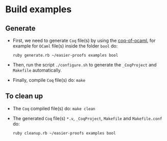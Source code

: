 # Build examples

## Generate 
- First, we need to generate `Coq` file(s) by using the [coq-of-ocaml](https://github.com/foobar-land/coq-of-ocaml/tree/master), for example for `OCaml` file(s) inside the folder `bool` do:

    `ruby generate.rb ~/easier-proofs examples bool`

- Then, run the script `./configure.sh` to generate the `_CoqProject` and `Makefile` automatically.

- Finally, compile `Coq` file(s) do: `make`

## To clean up

- The `Coq` compiled file(s) do: `make clean`
  
- The generated `Coq` file(s) `*.v`, `_CoqProject`, `Makefile` and `Makefile.conf` do:
  
    `ruby cleanup.rb ~/easier-proofs examples bool`


